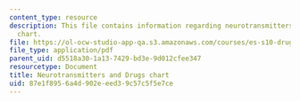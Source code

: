 ```yaml
---
content_type: resource
description: This file contains information regarding neurotransmitters and drugs
  chart.
file: https://ol-ocw-studio-app-qa.s3.amazonaws.com/courses/es-s10-drugs-and-the-brain-spring-2013/87e1f8956a4d902eeed39c57c5f5e7ce_MITES_S10S13_drugchart.pdf
file_type: application/pdf
parent_uid: d5518a30-1a13-7429-bd3e-9d012cfee347
resourcetype: Document
title: Neurotransmitters and Drugs chart
uid: 87e1f895-6a4d-902e-eed3-9c57c5f5e7ce
---
```

